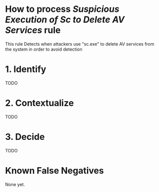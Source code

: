 # How to process *Suspicious Execution of Sc to Delete AV Services* rule
This rule Detects when attackers use "sc.exe" to delete AV services from the system in order to avoid detection

# 1. Identify
TODO

# 2. Contextualize
TODO

# 3. Decide
TODO

# Known False Negatives
None yet.
